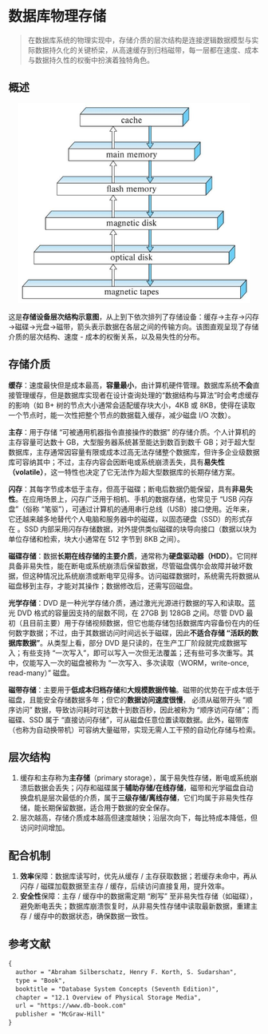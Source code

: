 # 数据库物理存储

> 在数据库系统的物理实现中，存储介质的层次结构是连接逻辑数据模型与实际数据持久化的关键桥梁，从高速缓存到归档磁带，每一层都在速度、成本与数据持久性的权衡中扮演着独特角色。

## 概述

<div align="center">
  <img src="assets/storage hierarchy.jpeg" height="400">
</div>

这是**存储设备层次结构示意图**，从上到下依次排列了存储设备：缓存→主存→闪存→磁碟→光盘→磁带，箭头表示数据在各层之间的传输方向。该图直观呈现了存储介质的层次结构、速度 - 成本的权衡关系，以及易失性的分布。

## 存储介质

**缓存**：速度最快但是成本最高，**容量最小**，由计算机硬件管理。数据库系统**不会**直接管理缓存，但是数据库实现者在设计查询处理的“数据结构与算法”时会考虑缓存的影响（如 B+ 树的节点大小通常会适配缓存块大小，4KB 或 8KB，使得在读取一个节点时，能一次性把整个节点的数据载入缓存，减少磁盘 I/O 次数）。

**主存**：用于存储 “可被通用机器指令直接操作的数据” 的存储介质。个人计算机的主存容量可达数十 GB，大型服务器系统甚至能达到数百到数千 GB；对于超大型数据库，主存通常因容量有限或成本过高无法存储整个数据库，但许多企业级数据库可容纳其中；不过，主存内容会因断电或系统崩溃丢失，具有**易失性（volatile）**，这一特性也决定了它无法作为超大型数据库的长期存储方案。

**闪存**：其每字节成本低于主存，但高于磁碟；断电后数据仍能保留，具有**非易失性**。在应用场景上，闪存广泛用于相机、手机的数据存储，也常见于 “USB 闪存盘”（俗称 “笔驱”），可通过计算机的通用串行总线（USB）接口使用。近年来，它还越来越多地替代个人电脑和服务器中的磁碟，以固态硬盘（SSD）的形式存在 。SSD 内部采用闪存存储数据，对外提供类似磁碟的块导向接口（数据以块为单位存储和检索，块大小通常在 512 字节到 8KB 之间）。

**磁碟存储**：数据**长期在线存储的主要介质**，通常称为**硬盘驱动器（HDD）**。它同样具备非易失性，能在断电或系统崩溃后保留数据，尽管磁盘偶尔会故障并破坏数据，但这种情况比系统崩溃或断电罕见得多。访问磁碟数据时，系统需先将数据从磁盘移到主存，才能对其操作；数据修改后，还需写回磁盘。

**光学存储**：DVD 是一种光学存储介质，通过激光光源进行数据的写入和读取。蓝光 DVD 格式的容量因支持的层数不同，在 27GB 到 128GB 之间。尽管 DVD 最初（且目前主要）用于存储视频数据，但它也能存储包括数据库内容备份在内的任何数字数据；不过，由于其数据访问时间远长于磁碟，因此**不适合存储 “活跃的数据库数据”**。从类型上看，部分 DVD 是只读的，在生产工厂阶段就完成数据写入；有些支持 “一次写入”，即可以写入一次但无法覆盖；还有些可多次重写。其中，仅能写入一次的磁盘被称为 “一次写入、多次读取（WORM，write-once, read-many）” 磁盘。

**磁带存储**：主要用于**低成本归档存储**和**大规模数据传输**。磁带的优势在于成本低于磁盘，且能安全存储数据多年；但它的**数据访问速度很慢**， 必须从磁带开头 “顺序访问” 数据，导致访问耗时可达数十到数百秒，因此被称为 “顺序访问存储”；而磁碟、SSD 属于 “直接访问存储”，可从磁盘任意位置读取数据。此外，磁带库（也称为自动换带机）可容纳大量磁带，实现无需人工干预的自动化存储与检索。

## 层次结构

1. 缓存和主存称为**主存储**（primary storage），属于易失性存储，断电或系统崩溃后数据会丢失；闪存和磁碟属于**辅助存储/在线存储**，磁带和光学磁盘自动换盘机是层次最低的介质，属于**三级存储/离线存储**，它们均属于非易失性存储，能长期保留数据，适合用于数据的安全保存。
2. 层次越高，存储介质成本越高但速度越快；沿层次向下，每比特成本降低，但访问时间增加。

## 配合机制

1. **效率**保障：数据库读写时，优先从缓存 / 主存获取数据；若缓存未命中，再从闪存 / 磁碟加载数据至主存 / 缓存，后续访问直接复用，提升效率。
2. **安全性**保障：主存 / 缓存中的数据需定期 “刷写” 至非易失性存储（如磁碟），避免断电丢失；数据库崩溃恢复时，从非易失性存储中读取最新数据，重建主存 / 缓存中的数据状态，确保数据一致性。

## 参考文献

```tex
{
  author = "Abraham Silberschatz, Henry F. Korth, S. Sudarshan",
  type = "Book",
  booktitle = "Database System Concepts (Seventh Edition)",
  chapter = "12.1 Overview of Physical Storage Media", 
  url = "https://www.db-book.com"
  publisher = "McGraw-Hill"
}
```

